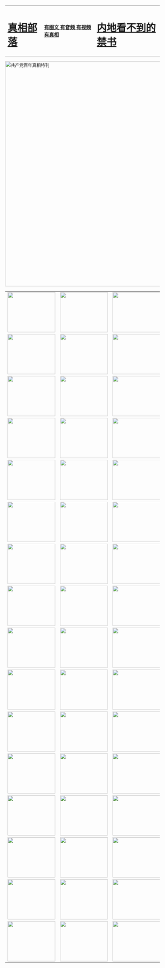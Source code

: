 <table>
<tr>

<td>
	<H1><a href="http://e76.opengtspro.com/zx/">真相部落</a></H1>
</td>
<td>
	<H4><a href="http://e76.opengtspro.com/zx/">有图文 有音频 有视频 有真相</a></H4>
</td>
<td>
	<H1><a href="http://e76.opengtspro.com/book/"> 内地看不到的禁书</a></H1>
</td>
</tr>
</table>

 <div ><a href="http://e76.opengtspro.com/zx/bngcd/"><img src="http://e76.opengtspro.com/zx/bngcd/gcdbnzx.jpg" width="730"  border="0" alt="共产党百年真相特刊"></a></div>

<table>
<tr>
	<td><a href="http://h84.crownka.com/xtr/107/"><img  src ="http://h84.crownka.com/pic/2017/02/107.jpg" width="155px" height="130px"></a></td>
	<td><a href="http://h84.crownka.com/xtr/829/"><img src ="http://h84.crownka.com/pic/2017/02/829.jpg" width="155px" height="130px"></a></td>
	<td><a href="http://h84.crownka.com/xtr/69/"><img  src ="http://h84.crownka.com/pic/2017/02/69.jpg" width="155px" height="130px"></a></td>
	<td><a href="http://h84.crownka.com/xtr/99/"><img  src ="http://h84.crownka.com/pic/2017/02/99.jpg" width="155px" height="130px"></a></td>
</tr>
<tr>
	<td><a href="http://h84.crownka.com/xtr/40/"><img  src ="http://h84.crownka.com/pic/2017/02/40.jpg" width="155px" height="130px"></a></td>
	<td><a href="http://h84.crownka.com/xtr/20/"><img  src ="http://h84.crownka.com/pic/2017/02/20.jpg" width="155px" height="130px"></a></td>
	<td><a href="http://h84.crownka.com/xtr/81/"><img  src ="http://h84.crownka.com/pic/2017/02/81.jpg" width="155px" height="130px"></a></td>
	<td><a href="http://h84.crownka.com/xtr/2/"><img  src ="http://h84.crownka.com/pic/2017/02/2.jpg" width="155px" height="130px"></a></td>
</tr>
<tr>
	<td><a href="http://h84.crownka.com/xtr/86/"><img  src ="http://h84.crownka.com/pic/2017/02/86.jpg" width="155px" height="130px"></a></td>
	<td><a href="http://h84.crownka.com/xtr/109/"><img  src ="http://h84.crownka.com/pic/2017/02/109.jpg" width="155px" height="130px"></a></td>
	<td><a href="http://h84.crownka.com/xtr/1378/"><img  src ="http://h84.crownka.com/pic/2017/02/1378.jpg" width="155px" height="130px"></a></td>
	<td><a href="http://h84.crownka.com/xtr/57/"><img  src ="http://h84.crownka.com/pic/2017/02/57.jpg" width="155px" height="130px"></a></td>
</tr>
<tr>
	<td><a href="http://h84.crownka.com/xtr/1219/"><img  src ="http://h84.crownka.com/pic/2017/02/1219.jpg" width="155px" height="130px"></a></td>
	<td><a href="http://h84.crownka.com/xtr/1220/"><img  src ="http://h84.crownka.com/pic/2017/02/1220.jpg" width="155px" height="130px"></a></td>
	<td><a href="http://h84.crownka.com/xtr/1221/"><img  src ="http://h84.crownka.com/pic/2017/02/1221.jpg" width="155px" height="130px"></a></td>
	<td><a href="http://h84.crownka.com/xtr/51/"><img  src ="http://h84.crownka.com/pic/2017/02/51.jpg" width="155px" height="130px"></a></td>
</tr>
<tr>
	<td><a href="http://h84.crownka.com/xtr/1055/"><img  src ="http://h84.crownka.com/pic/2017/02/1055.jpg" width="155px" height="130px"></a></td>
	<td><a href="http://h84.crownka.com/xtr/611/"><img  src ="http://h84.crownka.com/pic/2017/02/611.jpg" width="155px" height="130px"></a></td>
	<td><a href="http://h84.crownka.com/xtr/1121/"><img  src ="http://h84.crownka.com/pic/2017/02/1121.jpg" width="155px" height="130px"></a></td>
	<td><a href="http://h84.crownka.com/xtr/610/"><img  src ="http://h84.crownka.com/pic/2017/02/610.jpg" width="155px" height="130px"></a></td>
</tr>
<tr>
	<td><a href="http://h84.crownka.com/xtr/1128/"><img  src ="http://h84.crownka.com/pic/2017/02/1128.jpg" width="155px" height="130px"></a></td>
	<td><a href="http://h84.crownka.com/xtr/1395/"><img  src ="http://h84.crownka.com/pic/2017/02/1406.jpg" width="155px" height="130px"></a></td>
	<td><a href="http://h84.crownka.com/xtr/1407/"><img  src ="http://h84.crownka.com/pic/2017/02/1407.jpg" width="155px" height="130px"></a></td>
	<td><a href="http://h84.crownka.com/xtr/934/"><img  src ="http://h84.crownka.com/pic/2017/02/934.jpg" width="155px" height="130px"></a></td>
</tr>
<tr>
	<td><a href="http://h84.crownka.com/xtr/641/"><img  src ="http://h84.crownka.com/pic/2017/02/641.jpg" width="155px" height="130px"></a></td>
	<td><a href="http://h84.crownka.com/xtr/949/"><img  src ="http://h84.crownka.com/pic/2017/02/949.jpg" width="155px" height="130px"></a></td>
	<td><a href="http://h84.crownka.com/xtr/112/"><img  src ="http://h84.crownka.com/pic/2017/02/112.jpg" width="155px" height="130px"></a></td>
	<td><a href="http://h84.crownka.com/xtr/812/"><img  src ="http://h84.crownka.com/pic/2017/02/812.jpg" width="155px" height="130px"></a></td>
</tr>
<tr>
	<td><a href="http://h84.crownka.com/xtr/103/"><img  src ="http://h84.crownka.com/pic/2017/02/103.jpg" width="155px" height="130px"></a></td>
	<td><a href="http://h84.crownka.com/xtr/3/"><img  src ="http://h84.crownka.com/pic/2017/02/3.jpg" width="155px" height="130px"></a></td>
	<td><A href="http://h84.crownka.com/mp4/zx/2015/11/Lkmtt.mp4" target="_blank" title="莲开满天庭"><img  src="http://h84.crownka.com/pic/2015/11/Lkmtt3480_jssor.jpg"  width="155px" height="130px"></A></td>
	<td><A href="http://h84.crownka.com/mp4/zx/2015/11/2013513.mp4" target="_blank" title="飞旋的法轮"><img  src="http://h84.crownka.com/pic/2015/11/falun480_jssor.jpg"  width="155px" height="130px"></A></td>
</tr>
<tr>
	<td><A href="http://h84.crownka.com/mp4/zx/2015/11/NYParade.mp4" target="_blank" title="2004年4月10日法轮功纽约大游行"><img  src="http://h84.crownka.com/pic/2015/11/nyparade480_jssor.jpg"  width="155px" height="130px"></A></td>
	<td><A href="http://h84.crownka.com/mp4/news617/2015/05/WEB_s28093.mp4" target="_blank" title="2015年世界法轮大法日特别报导"><img  src="http://h84.crownka.com/pic/2015/11/p6752711a666997037_jssor.jpg"  width="155px" height="130px"></A></td>
	<td><A href="http://h84.crownka.com/mp4/news829/2015/11/30211_326650.mp4" target="_blank" title="沧州绑架案连审四天 民众抹泪称审好人"><img  src="http://h84.crownka.com/pic/2015/11/changzhou2480_jssor.jpg"  width="155px" height="130px"></A></td>
	<td><A href="http://h84.crownka.com/mp4/mhph/2015/10/changzhou.mp4" target="_blank" title="沧州真相--狮城血泪"><img  src="http://h84.crownka.com/pic/2015/11/changzhou480_jssor.jpg"  width="155px" height="130px"></A></td>
</tr>
<tr>
	<td><A href="http://h84.crownka.com/mp4/mhjd/mhjd_55.mp4" target="_blank" title="正义律师与无罪辩护"><img  src="http://h84.crownka.com/pic/2015/11/wzbh480_jssor.jpg"  width="155px" height="130px"></A></td>
	<td><A href="http://h84.crownka.com/mp4/zx/2015/11/layerkcs.mp4" target="_blank" title="中国的良心--高智晟律师"><img  src="http://h84.crownka.com/pic/2015/11/layerkcs2480_jssor.jpg"  width="155px" height="130px"></A></td>
	<td><A href="http://h84.crownka.com/mp4/mhph/2015/10/szxl.mp4" target="_blank" title="神州血泪--北京、大庆、广东、哈尔滨"><img  src="http://h84.crownka.com/pic/2015/11/szxl480_jssor.jpg"  width="155px" height="130px"></A></td>
	<td><A href="http://h84.crownka.com/mp4/zx/2015/11/TangShanFFXS.mp4" target="_blank" title="真相纪录片：凤凰新生"><img  src="http://h84.crownka.com/pic/2015/11/fhxs2480_jssor.jpg"  width="155px" height="130px"></A></td>
</tr>
<tr>
	<td><A href="http://h84.crownka.com/mp4/zx/2015/11/jidong.mp4" target="_blank" title="冀东监狱的罪恶"><img  src="http://h84.crownka.com/pic/2015/11/jidong480_jssor.jpg"  width="155px" height="130px"></A></td>
	<td><A href="http://h84.crownka.com/mp4/mhph/2015/10/tangshan.mp4" target="_blank" title="凤凰血泪"><img  src="http://h84.crownka.com/pic/2015/11/tangshan480_jssor.jpg"  width="155px" height="130px"></A>
					</div></td>
	<td>	<A href="http://h84.crownka.com/mp4/mhph/2015/10/zfxtzxl.mp4" target="_blank" title="政法系统罪行录--唐山篇"><img  src="http://h84.crownka.com/pic/2015/11/zfxtzxl480_jssor.jpg"  width="155px" height="130px"></A></td>
	<td><A href="http://h84.crownka.com/mp4/mhph/2015/10/QDBG.mp4" target="_blank" title="青岛悲歌"><img  src="http://h84.crownka.com/pic/2015/10/qdbg2480_jssor.jpg"  width="155px" height="130px"></A></td>
</tr>
<tr>
	<td><A href="http://h84.crownka.com/mp4/mhph/2015/10/huludao.mp4" target="_blank" title="葫芦岛永恒的见证"><img  src="http://h84.crownka.com/pic/2015/10/huludao480_jssor.jpg"  width="155px" height="130px"></A></td>
	<td><A href="http://h84.crownka.com/mp4/mhph/2015/10/qbzx.mp4" target="_blank" title="湖畔泉边听真相-济南泉城的传奇"><img  src="http://h84.crownka.com/pic/2015/10/hupan480_jssor.jpg"  width="155px" height="130px"></A></td>
	<td><A href="http://h84.crownka.com/mp4/mhph/2015/10/baoding_dvd_v2.mp4" target="_blank" title="燕赵悲歌"><img  src="http://h84.crownka.com/pic/2015/10/yzbg480_jssor.jpg"  width="155px" height="130px"></A></td>
	<td><A href="http://h84.crownka.com/mp4/zx/2015/11/meihuashi_complete_ED2.0.mp4" target="_blank" title="梅花诗完整版"><img  src="http://h84.crownka.com/pic/2015/11/mhs480_jssor.jpg"  width="155px" height="130px"></A></td>
</tr>
<tr>
	<td><A href="http://h84.crownka.com/mp4/zx/2015/11/fengbei512k.mp4" target="_blank" title="丰碑"><img  src="http://h84.crownka.com/pic/2015/11/fongbei480_jssor.jpg"  width="155px" height="130px"></A></td>
	<td><A href="http://h84.crownka.com/mp4/zx/2015/11/fytdxComplete.mp4" target="_blank" title="风雨天地行全集"><img  src="http://h84.crownka.com/pic/2015/11/fytdxWhite480_jssor.jpg"  width="155px" height="130px"></A></td>
	<td><A href="http://h84.crownka.com/mp4/zx/2015/11/JianZheng.mp4" target="_blank" title="见证"><img  src="http://h84.crownka.com/pic/2015/11/witness480_jssor.jpg"  width="155px" height="130px"></A></td>
	<td><A href="http://h84.crownka.com/mp4/mhph/2015/10/hcym.mp4" target="_blank" title="红朝阴谋"><img  src="http://h84.crownka.com/pic/2015/10/hcym480_jssor.jpg"  width="155px" height="130px"></A></td>
</tr>
<tr>
	<td><A href="http://h84.crownka.com/mp4/zx/2015/11/zfzxPalV3.mp4" target="_blank" title="是自焚还是骗局"><img  src="http://h84.crownka.com/pic/2015/11/zfzx4805_jssor.jpg"  width="155px" height="130px"></A></td>
	<td><A href="http://h84.crownka.com/mp4/zx/2015/11/lsdspMsyTd.mp4" target="_blank" title="历史的审判"><img  src="http://h84.crownka.com/pic/2015/11/lsdsp480_jssor.jpg"  width="155px" height="130px"></A></td>
	<td><A href="http://h84.crownka.com/mp4/news886/2015/11/concat886.mp4" target="_blank" title="一周全球控告江泽民"><img  src="http://h84.crownka.com/pic/2015/11/news886480_jssor.jpg"  width="155px" height="130px"></A></td>
	<td><A href="http://h84.crownka.com/mp4/news1378/2014/08/CQSD_s0_e4_v2_i0-CQSD_4-video.mp4" target="_blank" title="欧洲的抉择"><img  src="http://h84.crownka.com/pic/2015/11/p5143421a564166643-ss_jssor.jpg"  width="155px" height="130px"></A></td>
</tr>
<tr>
	<td><A href="http://h84.crownka.com/mp4/zx/2015/11/hk20150720parade.mp4" target="_blank" title="港法轮功反迫害大游行 大陆游客震撼"><img  src="http://h84.crownka.com/pic/2015/11/281098-ss_jssor.jpg"  width="155px" height="130px"></A></td>
	<td><A href="http://h84.crownka.com/mp4/zx/2015/11/20150720hkParade512k.mp4" target="_blank" title="香港法轮功720游行声援诉江潮"><img  src="http://h84.crownka.com/pic/2015/11/2015720parade480_jssor.jpg"  width="155px" height="130px"></A></td>
	<td><A href="http://h84.crownka.com/mp4/zx/2015/11/hktdc512.mp4" target="_blank" title="香港退党潮"><img  src="http://h84.crownka.com/pic/2015/11/hktdc480_jssor.jpg"  width="155px" height="130px"></A></td>
	<td><A href="http://h84.crownka.com/mp4/news413/2015/11/concat413.mp4" target="_blank" title="本月退党精选"><img  src="http://h84.crownka.com/pic/2015/11/tuidang480_jssor.jpg"  width="155px" height="130px"></A></td>
</tr>
<tr>
	<td><A href="http://h84.crownka.com/mp4/news823/2015/11/TSZG_British_1_QA_A_TSZG-61-1_XinHaoNianZuoZh_P617180.mp4" target="_blank" title="辛灏年：纪念《九评共产党》发表十周年演讲"><img  src="http://h84.crownka.com/pic/2015/11/xhn9p10480_jssor.jpg"  width="155px" height="130px"></A></td>
	<td><A href="http://h84.crownka.com/mp4/news57/2015/11/JPGCD8.mp4" target="_blank" title="【九评之八】评中国共产党的邪教本质"><img  src="http://h84.crownka.com/pic/2015/11/9pkcd8p480_jssor.jpg"  width="155px" height="130px"></A></td>
	<td><A href="http://h84.crownka.com/mp4/other/kao.Chih.Sheng_story.mp4"  target="_blank" title="超越恐惧:高智晟的故事"				style="font-size:20px;"><img src="http://h84.crownka.com/pic/2016/12/GZS201408070902.jpg"  width="155px" height="130px">
						</A></td>
	<td><A href="http://h84.crownka.com/mp4/zx/2016/11/oh10yearsInv.mp4"  target="_blank" title="纪录片《活摘 十年调查》完整版" style="font-size:20px;"><img src="http://h84.crownka.com/pic/2016/11/10yearsOHinv.jpg"  width="155px" height="130px">
						</A></td>
</tr>
</table>


